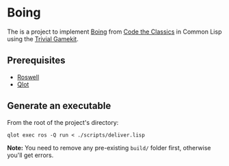 # Boing

The is a project to implement [Boing](https://github.com/Wireframe-Magazine/Code-the-Classics/tree/master/boing-master) from [Code the Classics](https://magpi.raspberrypi.com/books/code-the-classics1) in Common Lisp using the [Trivial Gamekit](https://borodust.org/projects/trivial-gamekit/).

## Prerequisites

* [Roswell](https://roswell.github.io/)
* [Qlot](https://github.com/fukamachi/qlot)

## Generate an executable

From the root of the project's directory:
```shell
qlot exec ros -Q run < ./scripts/deliver.lisp
```

**Note:** You need to remove any pre-existing `build/` folder first, otherwise you'll get errors.
